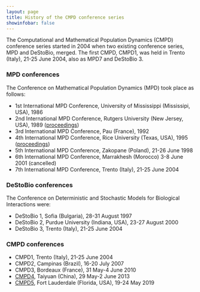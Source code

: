 ```yaml
---
layout: page
title: History of the CMPD conference series
showinfobar: false
---
```


The Computational and Mathematical Population Dynamics (CMPD) conference series started in 2004 when two existing conference series, MPD and DeStoBio, merged. The first CMPD, CMPD1, was held in Trento (Italy), 21-25 June 2004, also as MPD7 and DeStoBio 3. 

### MPD conferences

The Conference on Mathematical Population Dynamics (MPD) took place as follows:
- 1st International MPD Conference, University of Mississippi (Mississipi, USA), 1986
- 2nd International MPD Conference, Rutgers University (New Jersey, USA), 1989 ([proceedings](https://doi.org/10.1201/9781003072706))
- 3rd International MPD Conference, Pau (France), 1992
- 4th International MPD Conference, Rice University (Texas, USA), 1995 ([proceedings](https://doi.org/10.1142/9789814529594))
- 5th International MPD Conference, Zakopane (Poland), 21-26 June 1998
- 6th International MPD Conference, Marrakhesh (Morocco) 3-8 June 2001 (cancelled)
- 7th International MPD Conference, Trento (Italy), 21-25 June 2004

### DeStoBio conferences

The Conference on Deterministic and Stochastic Models for Biological Interactions were: 
- DeStoBio 1, Sofia (Bulgaria), 28-31 August 1997
- DeStoBio 2, Purdue University (Indiana, USA), 23-27 August 2000
- DeStoBio 3, Trento (Italy), 21-25 June 2004

### CMPD conferences

- CMPD1, Trento (Italy), 21-25 June 2004
- CMPD2, Campinas (Brazil), 16-20 July 2007
- CMPD3, Bordeaux (France), 31 May-4 June 2010
- [CMPD4](https://www.math.miami.edu/~ruan/CMPD4.pdf), Taiyuan (China), 29 May-2 June 2013
- [CMPD5](http://www.math.fau.edu/cmpd5/), Fort Lauderdale (Florida, USA), 19-24 May 2019
